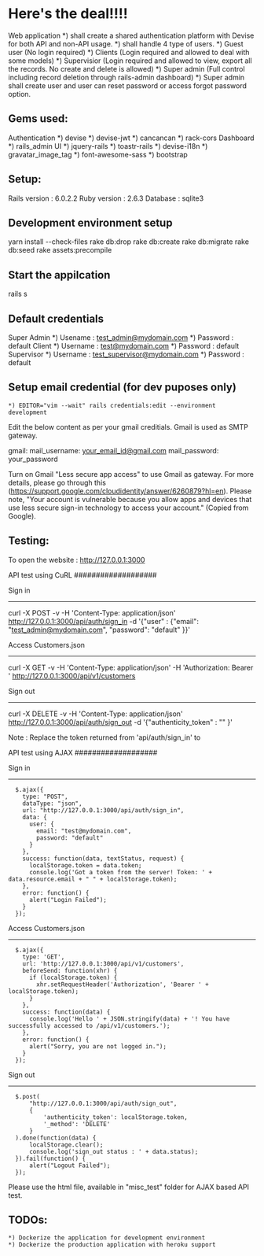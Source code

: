 Here's the deal!!!!
===================

Web application
*) shall create a shared authentication platform with Devise for both API and non-API usage.
*) shall handle 4 type of users.
	*) Guest user (No login required)
	*) Clients (Login required and allowed to deal with some models)
	*) Supervisior (Login required and allowed to view, export all the records. No create and delete is allowed)
	*) Super admin (Full control including record deletion through rails-admin dashboard)
*) Super admin shall create user and user can reset password or access forgot password option.

Gems used:
----------
Authentication
	*) devise
	*) devise-jwt
	*) cancancan
	*) rack-cors
Dashboard
	*) rails_admin
UI
	*) jquery-rails
	*) toastr-rails
	*) devise-i18n
	*) gravatar_image_tag
	*) font-awesome-sass
	*) bootstrap

Setup:
------
Rails version : 6.0.2.2
Ruby version  : 2.6.3
Database	  : sqlite3

Development environment setup
------------------------------
yarn install --check-files
rake db:drop
rake db:create
rake db:migrate
rake db:seed
rake assets:precompile

Start the appilcation
----------------------
rails s

Default credentials
--------------------
Super Admin
	*) Usename  : test_admin@mydomain.com
	*) Password : default
Client
	*) Username : test@mydomain.com
	*) Password : default
Supervisor
	*) Username : test_supervisor@mydomain.com
	*) Password : default

Setup email credential (for dev puposes only)
----------------------------------------------
	*) EDITOR="vim --wait" rails credentials:edit --environment development

Edit the below content as per your gmail creditials. Gmail is used as SMTP gateway.

gmail:
  mail_username: your_email_id@gmail.com
  mail_password: your_password

Turn on Gmail "Less secure app access" to use Gmail as gateway. For more details, please go through this (https://support.google.com/cloudidentity/answer/6260879?hl=en). Please note, "Your account is vulnerable because you allow apps and devices that use less secure sign-in technology to access your account." (Copied from Google).

Testing:
--------

To open the website : http://127.0.0.1:3000 

API test using CuRL
###################

Sign in
********
curl -X POST -v -H 'Content-Type: application/json' http://127.0.0.1:3000/api/auth/sign_in -d '{"user" : {"email": "test_admin@mydomain.com", "password": "default" }}'

Access Customers.json
**********************
curl -X GET -v -H 'Content-Type: application/json' -H 'Authorization: Bearer <Token returned from sign_in api>' http://127.0.0.1:3000/api/v1/customers

Sign out
*********
curl -X DELETE -v -H 'Content-Type: application/json' http://127.0.0.1:3000/api/auth/sign_out -d '{"authenticity_token" : "<Token returned from sign_in api>" }'

Note : Replace the token returned from 'api/auth/sign_in' to <Token returned from sign_in api>

API test using AJAX
###################

Sign in
********

      $.ajax({
        type: "POST",
        dataType: "json",
        url: "http://127.0.0.1:3000/api/auth/sign_in",
        data: {
          user: {
            email: "test@mydomain.com",
            password: "default"
          }
        },
        success: function(data, textStatus, request) {
          localStorage.token = data.token;
          console.log('Got a token from the server! Token: ' + data.resource.email + " " + localStorage.token);
        },
        error: function() {
          alert("Login Failed");
        }
      });

Access Customers.json
**********************

      $.ajax({
        type: 'GET',
        url: 'http://127.0.0.1:3000/api/v1/customers',
        beforeSend: function(xhr) {
          if (localStorage.token) {
            xhr.setRequestHeader('Authorization', 'Bearer ' + localStorage.token);
          }
        },
        success: function(data) {
          console.log('Hello ' + JSON.stringify(data) + '! You have successfully accessed to /api/v1/customers.');
        },
        error: function() {
          alert("Sorry, you are not logged in.");
        }
      });

Sign out
*********

      $.post(
          "http://127.0.0.1:3000/api/auth/sign_out",
          {
              'authenticity_token': localStorage.token,
              '_method': 'DELETE'
          }
      ).done(function(data) {
          localStorage.clear();
          console.log('sign_out status : ' + data.status);
      }).fail(function() {
          alert("Logout Failed");
      });

Please use the html file, available in "misc_test" folder for AJAX based API test.

TODOs:
------
	*) Dockerize the application for development environment
	*) Dockerize the production application with heroku support
